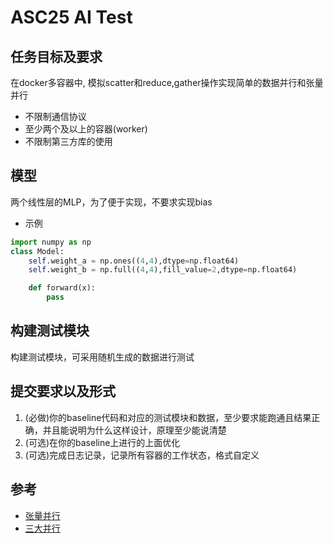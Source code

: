 # ASC25 AI Test

## 任务目标及要求

在docker多容器中, 模拟scatter和reduce,gather操作实现简单的数据并行和张量并行

- 不限制通信协议
- 至少两个及以上的容器(worker)
- 不限制第三方库的使用

## 模型

两个线性层的MLP，为了便于实现，不要求实现bias

- 示例

```python
import numpy as np
class Model:
    self.weight_a = np.ones((4,4),dtype=np.float64)
    self.weight_b = np.full((4,4),fill_value=2,dtype=np.float64)

    def forward(x):
        pass
```

## 构建测试模块

构建测试模块，可采用随机生成的数据进行测试

## 提交要求以及形式

1. (必做)你的baseline代码和对应的测试模块和数据，至少要求能跑通且结果正确，并且能说明为什么这样设计，原理至少能说清楚
2. (可选)在你的baseline上进行的上面优化
3. (可选)完成日志记录，记录所有容器的工作状态，格式自定义

## 参考

- [张量并行](https://github.com/wdndev/llm_interview_note/blob/main/04.%E5%88%86%E5%B8%83%E5%BC%8F%E8%AE%AD%E7%BB%83/4.%E5%BC%A0%E9%87%8F%E5%B9%B6%E8%A1%8C/4.%E5%BC%A0%E9%87%8F%E5%B9%B6%E8%A1%8C.md)
- [三大并行](https://github.com/ShizhongP/dl-notes/blob/main/notes/%E4%B8%89%E5%A4%A7%E5%B9%B6%E8%A1%8C%E6%89%8B%E6%AE%B5.md)
